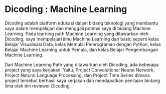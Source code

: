 # Dicoding : Machine Learning

Dicoding adalah platform edukasi dalam bidang teknologi yang membantu saya dalam mempelajari dan menggali potensi saya di bidang Machine Learning. Pada learning path Machine Learning yang ditawarkan oleh Dicoding, saya mempelajari ilmu Machine Learning dari basic seperti kelas Belajar Visualisasi Data, kelas Memulai Pemrograman dengan Python, kelas Belajar Machine Learning untuk Pemula, dan kelas Belajar Pengembangan Machine Learning.

Dari Machine Learning Path yang ditawarkan oleh Dicoding, ada beberapa project yang saya kerjakan. Yaitu, Project Convolutional Neural Network, Project Natural Language Processing, dan Project Time Series dimana project tersebut berhasil saya kerjakan dan mendapatkan penilaian bintang lima oleh tim reviewer Dicoding.
